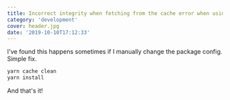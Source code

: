 ```yaml
---
title: Incorrect integrity when fetching from the cache error when using yarn
category: 'development'
cover: header.jpg
date: '2019-10-10T17:12:33'
---
```


I've found this happens sometimes if I manually change the package config. Simple fix.

```sh
yarn cache clean
yarn install
```

<!-- end excerpt -->

And that's it!
